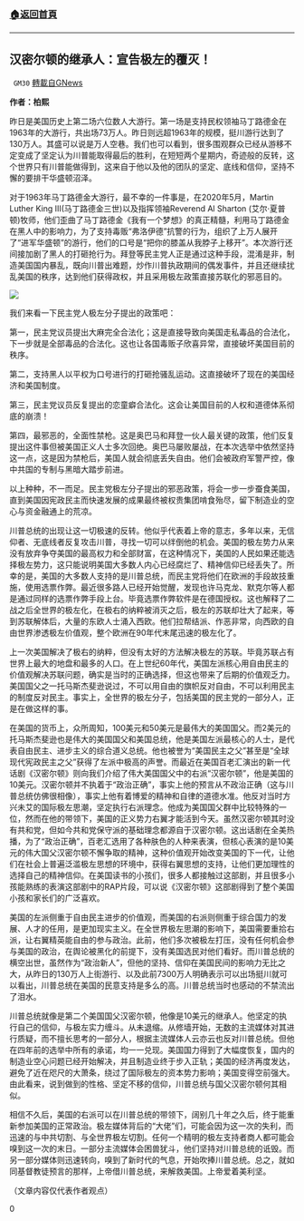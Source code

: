 ###  [:house:返回首頁](https://github.com/ourhimalayas/txt)
---

## 汉密尔顿的继承人：宣告极左的覆灭！
` GM30` [轉載自GNews](https://gnews.org/zh-hans/566207/)

**作者：柏熙**

昨日是美国历史上第二场六位数人大游行。第一场是支持民权领袖马丁路德金在1963年的大游行，共出场73万人。昨日则远超1963年的规模，挺川游行达到了130万人。其盛可以说是万人空巷。我们也可以看到，很多围观群众已经从游移不定变成了坚定认为川普能取得最后的胜利，在短短两个星期内，奇迹般的反转，这个世界只有川普能做得到，这来自于他以及他的团队的坚定、底线和信仰，坚持不懈的要排干华盛顿沼泽。

对于1963年马丁路德金大游行，最不幸的一件事是，在2020年5月，Martin Luther King III(马丁路德金三世)以及指挥领袖Reverend Al Sharton (艾尔·夏普顿)牧师，他们歪曲了马丁路德金《我有一个梦想》的真正精髓，利用马丁路德金在黑人中的影响力，为了支持毒贩“弗洛伊德”抗警的行为，组织了上万人展开了“进军华盛顿”的游行，他们的口号是“把你的膝盖从我脖子上移开”。本次游行还间接加剧了黑人的打砸抢行为。拜登等民主党人正是通过这种手段，混淆是非，制造美国国内暴乱，既向川普出难题，炒作川普执政期间的偶发事件，并且还继续扰乱美国的秩序，达到他们获得政权，并且采用极左政策直接苏联化的邪恶目的。

![](https://gnews-media-offload.s3.amazonaws.com/wp-content/uploads/2020/11/17010405/unnamed-4.jpg)

我们来看一下民主党人极左分子提出的政策吧：

第一，民主党议员提出大麻完全合法化；这是直接导致向美国走私毒品的合法化，下一步就是全部毒品的合法化。这也让各国毒贩子欣喜异常，直接破坏美国目前的秩序。

第二，支持黑人以平权为口号进行的打砸抢骚乱运动。这直接破坏了现在的美国经济和美国制度。

第三，民主党议员反复提出的恋童癖合法化。这会让美国目前的人权和道德体系彻底的崩溃！

第四，最邪恶的，全面性禁枪。这是奥巴马和拜登一伙人最关键的政策，他们反复提出这件事但被美国正义人士多次回绝。奥巴马屡败屡战，在本次选举中依然坚持这一点，这是因为禁枪后，美国人就会彻底丢失自由。他们会被政府军警严控，像中共国的专制与黑暗大踏步前进。

以上种种，不一而足。民主党极左分子提出的邪恶政策，将会一步一步蚕食美国，直到美国因宪政民主而快速发展的成果最终被权贵集团啃食殆尽，留下制造业的空心与资金融通上的荒凉。

川普总统的出现让这一切极速的反转。他似乎代表着上帝的意志，多年以来，无信仰者、无底线者反复攻击川普，寻找一切可以绊倒他的机会。美国的极左势力从来没有放弃争夺美国的最高权力和全部财富，在这种情况下，美国的人民如果还能选择极左势力，这只能说明美国大多数人内心已经腐烂了、精神信仰已经丢失了。所幸的是，美国的大多数人支持的是川普总统，而民主党将他们在欧洲的手段故技重施，使用选票作弊。最近很多路人已经开始觉醒，发现也许马克龙、默克尔等人都是通过同样的选票作弊手段上台。毕竟选票作弊软件是在德国授权。这也解释了二战之后全世界的极左化，在极右的纳粹被消灭之后，极左的苏联却壮大了起来，等到苏联解体后，大量的东欧人士涌入西欧。他们拉帮结派、作恶非常，向西欧的自由世界渗透极左价值观，整个欧洲在90年代末尾迅速的极左化了。

上一次美国解决了极右的纳粹，但没有太好的方法解决极左的苏联。毕竟苏联占有世界上最大的地盘和最多的人口。在上世纪60年代，美国左派核心用自由民主的价值观解决苏联问题，确实是当时的正确选择，但这也带来了后期的价值观乏力。美国国父之一托马斯杰斐逊说过，不可以用自由的旗帜反对自由，不可以利用民主的制度反对民主。事实上，全世界的极左分子，包括美国的民主党的一部分人，正是在做这样的事。

在美国的货币上，众所周知，100美元和50美元是最伟大的美国国父。而2美元的托马斯杰斐逊也是伟大的美国国父和美国总统，他是美国左派最核心的人士，是代表自由民主、进步主义的综合道义总统。他也被誉为“美国民主之父”甚至是“全球现代宪政民主之父”获得了左派中极高的声誉。而最近在美国百老汇演出的新一代话剧《汉密尔顿》则向我们介绍了伟大美国国父中的右派“汉密尔顿”，他是美国的10美元。汉密尔顿并不执着于“政治正确”，事实上他的预言从不政治正确（这与川普总统仿佛很相像），事实上他有着博爱的精神和自律的道德水准。他反对当时方兴未艾的国际极左思潮，坚定执行右派理念。他成为美国国父群中比较特殊的一位，然而在他的带领下，美国的正义势力右翼才能活到今天。虽然汉密尔顿其时没有共和党，但如今共和党保守派的基础理念都源自于汉密尔顿。这出话剧在全美热播，为了“政治正确”，百老汇选用了各种肤色的人种来表演，但核心表演的是10美元的伟大国父汉密尔顿不懈争取的精神，这种价值观开始改变美国的下一代，让他们在社会上普遍泛滥极左思想的环境中，获得右翼思想的支持，让他们更加理性的选择自己的精神信仰。在美国读书的小孩们，很多人都接触过这部剧，并且很多小孩能熟练的表演这部剧中的RAP片段，可以说《汉密尔顿》这部剧得到了整个美国小孩和家长们的广泛喜欢。

美国的左派侧重于自由民主进步的价值观，而美国的右派则侧重于综合国力的发展、人才的任用，是更加现实主义。在全世界极左思潮的影响下，美国需要重拾右派，让右翼精英能自由的参与政治。此前，他们多次被极左打压，没有任何机会参与美国的政治，在舆论被黑化的前提下，没有美国选民对他们看好。而川普总统的横空出世，虽然作为“政治新人”，但他的坚持、信仰在美国民间的影响力无比之大，从昨日的130万人上街游行、以及此前7300万人明确表示可以出场挺川就可以看出，川普总统在美国的民意支持是多么的高。川普总统当时也感动的不禁流出了泪水。

川普总统就像是第二个美国国父汉密尔顿，他像是10美元的继承人。他坚定的执行自己的信仰，与极左实力缠斗。从未退缩。从修墙开始，无数的主流媒体对其进行质疑，而不擅长思考的一部分人，根据主流媒体人云亦云也反对川普总统。但他在四年前的选举中所有的承诺，均一一兑现。美国国力得到了大幅度恢复，国内的制造业空心问题已经开始解决，并且制造业终于步入正轨；美国的经济再度发达，避免了近在咫尺的大萧条，绕过了国际极左的资本势力影响；美国变得空前强大。由此看来，说到做到的性格、坚定不移的信仰，川普总统与国父汉密尔顿何其相似。

相信不久后，美国的右派可以在川普总统的带领下，阔别几十年之久后，终于能重新参加美国的正常政治。极左媒体背后的“大佬”们，可能会因为这一次的失利，而迅速的与中共切割、与全世界极左切割。任何一个精明的极左支持者商人都可能会嗅到这一次的末日。一部分主流媒体会困兽犹斗，他们坚持对川普总统的诋毁。而另一部分媒体则迅速转向，嗅到了新时代的气息，开始吹捧川普总统。总之，就如同基督教徒预言的那样，上帝借川普总统，来解救美国。上帝爱着美利坚。

（文章内容仅代表作者观点）

0
